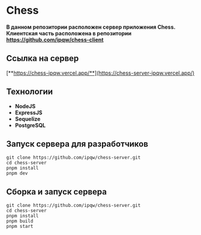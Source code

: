# Chess
**В данном репозитории расположен сервер приложения Chess. 
Клиентская часть расположена в репозитории https://github.com/ipqw/chess-client**

## Ссылка на сервер
[**https://chess-ipqw.vercel.app/**](https://chess-server-ipqw.vercel.app/)

## Технологии
 - **NodeJS**
 - **ExpressJS**
 - **Sequelize**
 - **PostgreSQL**

## Запуск сервера для разработчиков
```
git clone https://github.com/ipqw/chess-server.git
cd chess-server
pnpm install
pnpm dev
```

## Сборка и запуск сервера
```
git clone https://github.com/ipqw/chess-server.git
cd chess-server
pnpm install
pnpm build
pnpm start
```